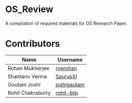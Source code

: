 # OS_Review

A compilation of required materials for OS Research Paper.

# Contributors

| Name | Username |
-------|-----------
| Rohan Mukherjee | [roerohan](https://github.com/roerohan) |
| Shantanu Verma | [SaurusXI](https://github.com/SaurusXI) |
| Goutam Joshi | [joshigautam](https://github.com/joshigautam) |
| Rohit Chakraborty | [rohit-blip](https://github.com/rohit-blip) |
